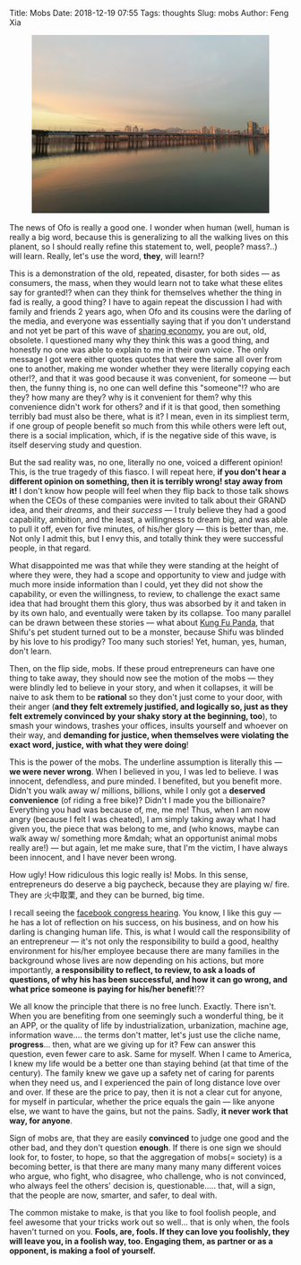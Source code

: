 Title: Mobs
Date: 2018-12-19 07:55
Tags: thoughts
Slug: mobs
Author: Feng Xia

<figure class="col s12">
  <img src="/images/seoul2.jpg"/>
</figure>

The news of Ofo is really a good one. I wonder when human (well, human
is really a big word, because this is generalizing to all the walking
lives on this planent, so I should really refine this statement to,
well, people? mass?..) will learn. Really, let's use the word,
**they**, will learn!?

This is a demonstration of the old, repeated, disaster, for both
sides &mdash; as consumers, the mass, when they would learn not to
take what these elites say for granted!? when can they think for
themselves whether the thing in fad is really, a good thing? I have to
again repeat the discussion I had with family and friends 2 years
ago, when Ofo and its cousins were the darling of the media, and
everyone was essentially saying that if you don't understand and not
yet be part of this wave of [sharing economy][1], you are out, old,
obsolete. I questioned many why they think this was a good thing, and
honestly no one was able to explain to me in their own voice. The only
message I got were either quotes quotes that were the same all over
from one to another, making me wonder whether they were literally
copying each other!?, and that it was good because it was convenient,
for someone &mdash; but then, the funny thing is, no one can well
define this "someone"!? who are they? how many are they? why is it
convenient for them? why this convenience didn't work for others? and
if it is that good, then something terribly bad must also be there,
what is it? I mean, even in its simpliest term, if one group of people
benefit so much from this while others were left out, there is a
social implication, which, if is the negative side of this wave, is
itself deserving study and question. 

But the sad reality was, no one, literally no one, voiced a different
opinion! This, is the true tragedy of this fiasco. I will repeat here,
**if you don't hear a different opinion on something, then it is
terribly wrong! stay away from it!** I don't know how people will feel
when they flip back to those talk shows when the CEOs of these
companies were invited to talk about their GRAND idea, and their
_dreams_, and their _success_ &mdash; I truly believe they had a good
capability, ambition, and the least, a willingness to dream big, and
was able to pull it off, even for five minutes, of his/her glory
&mdash; this is better than, me. Not only I admit this, but I envy
this, and totally think they were successful people, in that regard.

What disappointed me was that while they were standing at the height
of where they were, they had a scope and opportunity to view and judge
with much more inside information than I could, yet they did not show
the capability, or even the willingness, to review, to challenge the
exact same idea that had brought them this glory, thus was absorbed by
it and taken in by its own halo, and eventually were taken by its
collapse. Too many parallel can be drawn between these stories &mdash;
what about [Kung Fu Panda][2], that Shifu's pet student turned out to
be a monster, because Shifu was blinded by his love to his prodigy?
Too many such stories! Yet, human, yes, human, don't learn.

Then, on the flip side, mobs. If these proud entrepreneurs can have
one thing to take away, they should now see the motion of the mobs
&mdash; they were blindly led to believe in your story, and when it
collapses, it will be naive to ask them to be **rational** so they
don't just come to your door, with their anger (**and they felt
extremely justified, and logically so, just as they felt extremely
convinced by your shaky story at the beginning, too**), to smash your
windows, trashes your offices, insults yourself and whoever on their
way, and **demanding for justice, when themselves were violating the
exact word, justice, with what they were doing**!

This is the power of the mobs. The underline assumption is literally
this &mdash; **we were never wrong**. When I believed in you, I was
led to believe. I was innocent, defendless, and pure minded. I
benefited, but you benefit more. Didn't you walk away w/ millions,
billions, while I only got a **deserved convenience** (of riding a
free bike)? Didn't I made you the billionaire? Everything you had was
because of, me, me me! Thus, when I am now angry (because I felt I was
cheated), I am simply taking away what I had given you, the piece that
was belong to me, and (who knows, maybe can walk away w/ something
more &mdah; what an opportunist animal mobs really are!) &mdash; but
again, let me make sure, that I'm the victim, I have always been
innocent, and I have never been wrong.

How ugly! How ridiculous this logic really is! Mobs. In this sense,
entrepreneurs do deserve a big paycheck, because they are playing w/
fire. They are 火中取栗, and they can be burned, big time.

I recall seeing the [facebook congress hearing][3]. You know, I like
this guy &mdash; he has a lot of reflection on his success, on his
business, and on how his darling is changing human life. This, is what
I would call the responsibility of an entrepreneur &mdash; it's not
only the responsibility to build a good, healthy environment for
his/her employee because there are many families in the background
whose lives are now depending on his actions, but more importantly,
**a responsibility to reflect, to review, to ask a loads of questions,
of why his has been successful, and how it can go wrong, and what
price someone is paying for his/her benefit**!?? 

We all know the principle that there is no free lunch. Exactly. There
isn't. When you are benefiting from one seemingly such a wonderful
thing, be it an APP, or the quality of life by industrialization,
urbanization, machine age, information wave.... the terms don't
matter, let's just use the cliche name, **progress**... then, what are
we giving up for it? Few can answer this question, even fewer care to
ask. Same for myself. When I came to America, I knew my life would be
a better one than staying behind (at that time of the century). The
family knew we gave up a safety net of caring for parents when they
need us, and I experienced the pain of long distance love over and
over. If these are the price to pay, then it is not a clear cut for
anyone, for myself in particular, whether the price equals the gain
&mdash; like anyone else, we want to have the gains, but not the
pains. Sadly, **it never work that way, for anyone**.

Sign of mobs are, that they are easily **convinced** to judge one good
and the other bad, and they don't question **enough**. If there is one
sign we should look for, to foster, to hope, so that the aggregation
of mobs(= society) is a becoming better, is that there are many many
many many different voices who argue, who fight, who disagree, who
challenge, who is not convinced, who always feel the others' decision
is, questionable..... that, will a sign, that the people are now,
smarter, and safer, to deal with.

The common mistake to make, is that you like to fool foolish people,
and feel awesome that your tricks work out so well... that is only
when, the fools haven't turned on you. **Fools, are, fools. If they
can love you foolishly, they will leave you, in a foolish way,
too. Engaging them, as partner or as a opponent, is making a fool of
yourself.**



[3]: https://www.youtube.com/watch?v=u-FlWZ1BOcA
[2]: https://www.imdb.com/title/tt0441773/
[1]: {filename}/thought/sharing%20economy.md

